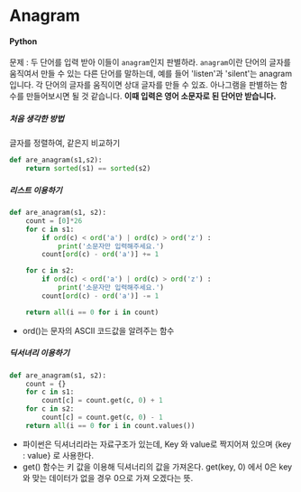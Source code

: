 # Anagram

#### Python

문제 : 두 단어를 입력 받아 이들이 `anagram`인지 판별하라. 
`anagram`이란 단어의 글자를 움직여서 만들 수 있는 다른 단어를 말하는데, 예를 들어 'listen'과 'silent'는 anagram입니다. 각 단어의 글자를 움직이면 상대 글자를 만들 수 있죠. 아나그램을 판별하는 함수를 만들어보시면 될 것 같습니다. **이때 입력은 영어 소문자로 된 단어만 받습니다.** 



##### 처음 생각한 방법 

글자를 정렬하여,  같은지 비교하기

```python
def are_anagram(s1,s2):
    return sorted(s1) == sorted(s2)
```



##### 리스트 이용하기

```python
def are_anagram(s1, s2):
    count = [0]*26
    for c in s1:
        if ord(c) < ord('a') | ord(c) > ord('z') :
            print('소문자만 입력해주세요.')
        count[ord(c) - ord('a')] += 1

    for c in s2:
        if ord(c) < ord('a') | ord(c) > ord('z') :
            print('소문자만 입력해주세요.')
        count[ord(c) - ord('a')] -= 1

    return all(i == 0 for i in count)
```

- ord()는 문자의 ASCII 코드값을 알려주는 함수



##### 딕서녀리 이용하기

```python
def are_anagram(s1, s2):
    count = {}
    for c in s1:
        count[c] = count.get(c, 0) + 1
    for c in s2:
        count[c] = count.get(c, 0) - 1
    return all(i == 0 for i in count.values())
```

- 파이썬은 딕셔너리라는 자료구조가 있는데, Key 와 value로 짝지어져 있으며 {key : value} 로 사용한다. 
- get() 함수는 키 값을 이용해 딕셔너리의 값을 가져온다. get(key, 0) 에서 0은 key와 맞는 데이터가 없을 경우 0으로 가져 오겠다는 뜻. 

